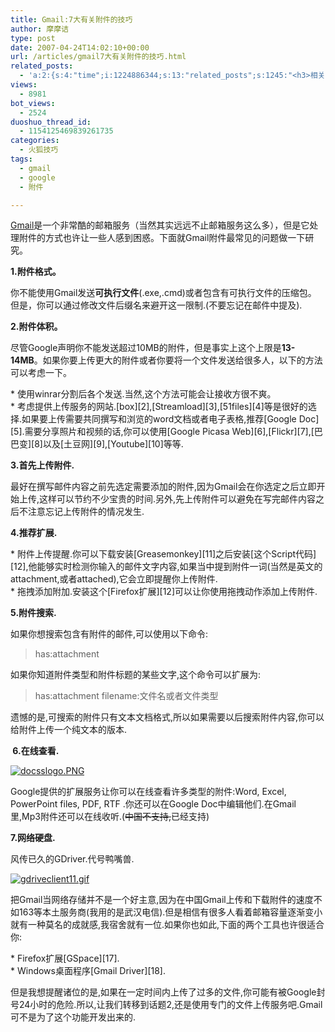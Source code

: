 ```yaml
---
title: Gmail:7大有关附件的技巧
author: 摩摩诘
type: post
date: 2007-04-24T14:02:10+00:00
url: /articles/gmail7大有关附件的技巧.html
related_posts:
  - 'a:2:{s:4:"time";i:1224886344;s:13:"related_posts";s:1245:"<h3>相关日志</h3><ul class="related_post"><li><a href="http://www.digglife.cn/articles/customize-gmail-signature.html" title="Gmail技巧:让你的签名绚起来">Gmail技巧:让你的签名绚起来</a></li><li><a href="http://www.digglife.cn/articles/google-apps-firefox-sidebar.html" title="集装:在Firefox侧边栏载入Google应用">集装:在Firefox侧边栏载入Google应用</a></li><li><a href="http://www.digglife.cn/articles/top10-greasemonky-scripts-for-gmail20.html" title="10个增强Gmail新版体验的Greasemonkey代码">10个增强Gmail新版体验的Greasemonkey代码</a></li><li><a href="http://www.digglife.cn/articles/gmail-colored-lables.html" title="Gmail新增彩色标签功能">Gmail新增彩色标签功能</a></li><li><a href="http://www.digglife.cn/articles/gmail-newer-version.html" title="Gmail新版体验">Gmail新版体验</a></li><li><a href="http://www.digglife.cn/articles/view-original-articles-inside-google-reader.html" title="在Google Reader内部查看Feed原文">在Google Reader内部查看Feed原文</a></li><li><a href="http://www.digglife.cn/articles/10-clever-tricks-of-google-search.html" title="值得了解的7个Google搜索技巧">值得了解的7个Google搜索技巧</a></li></ul>";}'
views:
  - 8981
bot_views:
  - 2524
duoshuo_thread_id:
  - 1154125469839261735
categories:
  - 火狐技巧
tags:
  - gmail
  - google
  - 附件

---
```

[Gmail][1]是一个非常酷的邮箱服务（当然其实远远不止邮箱服务这么多），但是它处理附件的方式也许让一些人感到困惑。下面就Gmail附件最常见的问题做一下研究。

**1.附件格式。**

你不能使用Gmail发送**可执行文件**(.exe,.cmd)或者包含有可执行文件的压缩包。 但是，你可以通过修改文件后缀名来避开这一限制.(不要忘记在邮件中提及).

**2.附件体积。**

尽管Google声明你不能发送超过10MB的附件，但是事实上这个上限是**13-14MB**。如果你要上传更大的附件或者你要将一个文件发送给很多人，以下的方法可以考虑一下。

<li style="list-style: none">
</li>
  * 使用winrar分割后各个发送.当然,这个方法可能会让接收方很不爽。
<li style="list-style: none">
</li>
  * 考虑提供上传服务的网站.[box][2],[Streamload][3],[51files][4]等是很好的选择.如果要上传需要共同撰写和浏览的word文档或者电子表格,推荐[Google Doc][5].需要分享照片和视频的话,你可以使用[Google Picasa Web][6],[Flickr][7],[巴巴变][8]以及[土豆网][9],[Youtube][10]等等.
<li style="list-style: none">
</li>



**3.首先上传附件.**

最好在撰写邮件内容之前先选定需要添加的附件,因为Gmail会在你选定之后立即开始上传,这样可以节约不少宝贵的时间.另外,先上传附件可以避免在写完邮件内容之后不注意忘记上传附件的情况发生.

**4.推荐扩展.**

<li style="list-style: none">
</li>
  * 附件上传提醒.你可以下载安装[Greasemonkey][11]之后安装[这个Script代码][12],他能够实时检测你输入的邮件文字内容,如果当中提到附件一词(当然是英文的attachment,或者attached),它会立即提醒你上传附件.
<li style="list-style: none">
</li>
  * 拖拽添加附加.安装这个[Firefox扩展][12]可以让你使用拖拽动作添加上传附件.
<li style="list-style: none">
</li>



**5.附件搜索.**

如果你想搜索包含有附件的邮件,可以使用以下命令:

> 
> 
> has:attachment



如果你知道附件类型和附件标题的某些文字,这个命令可以扩展为:

> 
> 
> has:attachment filename:文件名或者文件类型



遗憾的是,可搜索的附件只有文本文档格式,所以如果需要以后搜索附件内容,你可以给附件上传一个纯文本的版本.

**&nbsp;6.在线查看.**

[![docsslogo.PNG][13]][14]

Google提供的扩展服务让你可以在线查看许多类型的附件:Word, Excel, PowerPoint files, PDF, RTF .你还可以在Google Doc中编辑他们.在Gmail里,Mp3附件还可以在线收听.(<strike>中国不支持,</strike>已经支持)

**7.网络硬盘.**

风传已久的GDriver.代号鸭嘴兽.

[![gdriveclient11.gif][15]][16]

把Gmail当网络存储并不是一个好主意,因为在中国Gmail上传和下载附件的速度不如163等本土服务商(我用的是武汉电信).但是相信有很多人看着邮箱容量逐渐变小就有一种莫名的成就感,我宿舍就有一位.如果你也如此,下面的两个工具也许很适合你:

<li style="list-style: none">
</li>
  * Firefox扩展[GSpace][17].
<li style="list-style: none">
</li>
  * Windows桌面程序[Gmail Driver][18].
<li style="list-style: none">
</li>



但是我想提醒诸位的是,如果在一定时间内上传了过多的文件,你可能有被Google封号24小时的危险.所以,让我们转移到话题2,还是使用专门的文件上传服务吧.Gmail可不是为了这个功能开发出来的.

 [1]: http://mail.google.com/
 [2]: http://www.box.net
 [3]: http://www.streamload.com
 [4]: http://www.51files.com/
 [5]: http://docs.google.com
 [6]: http://picasaweb.google.com/
 [7]: http://www.flickr.com
 [8]: http://www.bababian.com
 [9]: http://www.tudou.com
 [10]: http://www.youtube.com
 [11]: http://addons.mozine.cn/firefox/16/
 [12]: http://www.teslacore.it/wiki/index.php?title=DragDropUpload
 [13]: https://www.digglife.net/wp-content/uploads/3/379/2007/04/docsslogo.PNG
 [14]: https://www.digglife.net/wp-content/uploads/3/379/2007/04/docsslogo.PNG "docsslogo.PNG"
 [15]: https://www.digglife.net/wp-content/uploads/3/379/2007/04/gdriveclient11.gif
 [16]: https://www.digglife.net/wp-content/uploads/3/379/2007/04/gdriveclient11.gif "gdriveclient11.gif"
 [17]: http://www.getgspace.com/
 [18]: http://www.viksoe.dk/code/gmail.htm
